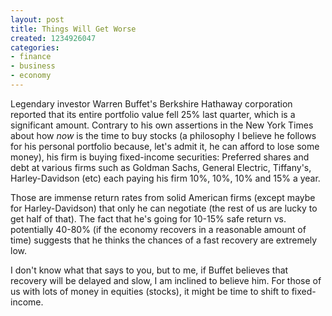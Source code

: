 ```yaml
---
layout: post
title: Things Will Get Worse
created: 1234926047
categories:
- finance
- business
- economy
---
```

Legendary investor Warren Buffet's Berkshire Hathaway corporation reported that its entire portfolio value fell 25% last quarter, which is a significant amount. Contrary to his own assertions in the New York Times about how <em>now</em> is the time to buy stocks (a philosophy I believe he follows for his personal portfolio because, let's admit it, he can afford to lose some money), his firm is buying fixed-income securities: Preferred shares and debt at various firms such as Goldman Sachs, General Electric, Tiffany's, Harley-Davidson (etc) each paying his firm 10%, 10%, 10% and 15% a year.

Those are immense return rates from solid American firms (except maybe for Harley-Davidson) that only he can negotiate (the rest of us are lucky to get half of that). The fact that he's going for 10-15% safe return vs. potentially 40-80% (if the economy recovers in a reasonable amount of time) suggests that he thinks the chances of a fast recovery are extremely low.

I don't know what that says to you, but to me, if Buffet believes that recovery will be delayed and slow, I am inclined to believe him. For those of us with lots of money in equities (stocks), it might be time to shift to fixed-income.
